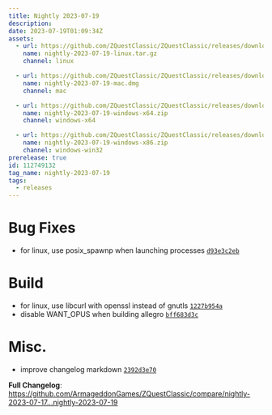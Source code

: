 ```yaml
---
title: Nightly 2023-07-19
description: 
date: 2023-07-19T01:09:34Z
assets: 
  - url: https://github.com/ZQuestClassic/ZQuestClassic/releases/download/nightly-2023-07-19/nightly-2023-07-19-linux.tar.gz
    name: nightly-2023-07-19-linux.tar.gz
    channel: linux

  - url: https://github.com/ZQuestClassic/ZQuestClassic/releases/download/nightly-2023-07-19/nightly-2023-07-19-mac.dmg
    name: nightly-2023-07-19-mac.dmg
    channel: mac

  - url: https://github.com/ZQuestClassic/ZQuestClassic/releases/download/nightly-2023-07-19/nightly-2023-07-19-windows-x64.zip
    name: nightly-2023-07-19-windows-x64.zip
    channel: windows-x64

  - url: https://github.com/ZQuestClassic/ZQuestClassic/releases/download/nightly-2023-07-19/nightly-2023-07-19-windows-x86.zip
    name: nightly-2023-07-19-windows-x86.zip
    channel: windows-win32
prerelease: true
id: 112749132
tag_name: nightly-2023-07-19
tags:
  - releases
---
```


# Bug Fixes

- for linux, use posix_spawnp when launching processes [`d93e3c2eb`](https://github.com/ArmageddonGames/ZQuestClassic/commit/d93e3c2ebe5daab8be0d9463ec9396607655193b)

# Build

- for linux, use libcurl with openssl instead of gnutls [`1227b954a`](https://github.com/ArmageddonGames/ZQuestClassic/commit/1227b954a7f1a65812b8f95ed6cf12cdb7887e90)
- disable WANT_OPUS when building allegro [`bff683d3c`](https://github.com/ArmageddonGames/ZQuestClassic/commit/bff683d3c2e9256a4ef4171fc6a1ca2f25fdf918)

# Misc.

- improve changelog markdown [`2392d3e70`](https://github.com/ArmageddonGames/ZQuestClassic/commit/2392d3e70415e98e6eed165c793735b1a81f0ea9)



**Full Changelog**: https://github.com/ArmageddonGames/ZQuestClassic/compare/nightly-2023-07-17...nightly-2023-07-19
